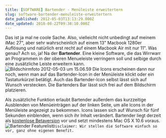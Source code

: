 ```yaml
---
title: [SOFTWARE] Bartender - Menüleiste erweitertern
slug: software-bartender-menuleiste-erweitertern
date_published: 2012-05-03T13:13:29.000Z
date_updated: 2018-08-22T09:38:10.000Z
---
```


Das ist ja mal ne coole Sache. Also, vielleicht nicht unbedingt auf meinem iMac 27", aber sehr wahrscheinlich auf einem 13" Macbook 1280er Auflösung und natürlich erst recht auf einem Macbook Air mit nur 11". Was genau? Ach so, ja! Na der **Bartender**. Eine kleine Software, die das Wirrwarr an Programmen in der oberen Menueleiste verringern soll und selbige durch eine zusätzliche Leiste erweitern kann.
![Bildschirmfoto 2012-05-03 um 15.06.59](//picdump.thafaker.de/2012/05/Bildschirmfoto-2012-05-03-um-15.06.59-580x155.png)
Die Icons erscheinen dann nur noch, wenn man auf das Bartender-Icon in der Menüleiste klickt oder ein Tastaturkürzel betätigt. Auch das Bartender-Icon selbst lässt sich auf Wunsch verstecken. Die Bartenders Bar lässt sich frei auf dem Bildschirm platzieren. 

Als zusätzliche Funktion erlaubt Bartender außerdem das kurzzeitige Ausblenden von Menüeinträgen auf der linken Seite, um alle Icons in der Menüleiste angezeigt zu bekommen. Icons lassen sich auf Wunsch für fünf Sekunden einblenden, wenn sich ihr Inhalt verändert. Bartender liegt derzeit als [kostenlose Betaversion](http://www.macbartender.com/) vor und setzt mindestens Mac OS X 10.6 voraus.
![Bartender Featurelist](//picdump.thafaker.de/2012/05/Bildschirmfoto-2012-05-03-um-15.09.30-580x435.png)`Disclaimer: Wir stellen die Software einfach so vor, ganz ohne eigenen Benefit.`
